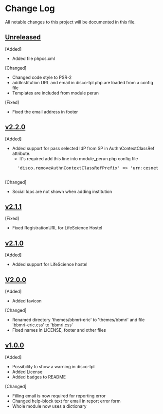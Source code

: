 # Change Log
All notable changes to this project will be documented in this file.

## [Unreleased]
[Added]
- Added file phpcs.xml

[Changed]
- Changed code style to PSR-2
- addInstitution URL and email in disco-tpl.php are loaded from a config file
- Templates are included from module perun

[Fixed]
- Fixed the email address in footer

## [v2.2.0]
[Added]
- Added support for pass selected IdP from SP in AuthnContextClassRef attribute.
    - It's required add this line into module_perun.php config file 
    <pre>
    'disco.removeAuthnContextClassRefPrefix' => 'urn:cesnet:proxyidp:',
    </pre> 
    
[Changed]
- Social Idps are not shown when adding institution

## [v2.1.1]
[Fixed]
- Fixed RegistrationURL for LifeScience Hostel


## [v2.1.0]
[Added]
- Added support for LifeScience hostel

## [V2.0.0]
[Added]
- Added favicon 

[Changed]
- Renamed directory 'themes/bbmri-eric' to 'themes/bbmri' and file 'bbmri-eric.css' to 'bbmri.css'
- Fixed names in LICENSE, footer and other files

## [v1.0.0]
[Added]
- Possibility to show a warning in disco-tpl
- Added License
- Added badges to README

[Changed]
 - Filling email is now required for reporting error
 - Changed help-block text for email in report error form
 - Whole module now uses a dictionary
 
 [Unreleased]: https://github.com/CESNET/bbmri-aai-proxy-idp-template/tree/master
 [v2.2.0]: https://github.com/CESNET/bbmri-aai-proxy-idp-template/tree/v2.2.0
 [v2.1.1]: https://github.com/CESNET/bbmri-aai-proxy-idp-template/tree/v2.1.1
 [v2.1.0]: https://github.com/CESNET/bbmri-aai-proxy-idp-template/tree/v2.1.0
 [v2.0.0]: https://github.com/CESNET/bbmri-aai-proxy-idp-template/tree/v2.0.0
 [v1.0.0]: https://github.com/CESNET/bbmri-aai-proxy-idp-template/tree/v1.0.0
